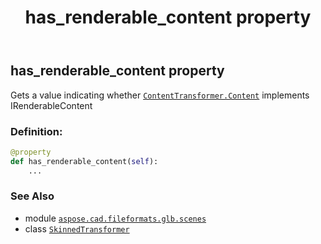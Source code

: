 ﻿---
title: has_renderable_content property
second_title: Aspose.CAD for Python via .NET API References
description: 
type: docs
weight: 90
url: /python-net/aspose.cad.fileformats.glb.scenes/skinnedtransformer/has_renderable_content/
is_root: false
---

## has_renderable_content property


Gets a value indicating whether [`ContentTransformer.Content`](/cad/python-net/aspose.cad.fileformats.glb.scenes/contenttransformer) implements IRenderableContent
### Definition:
```python
@property
def has_renderable_content(self):
    ...
```

### See Also
* module [`aspose.cad.fileformats.glb.scenes`](../../)
* class [`SkinnedTransformer`](/cad/python-net/aspose.cad.fileformats.glb.scenes/skinnedtransformer)
